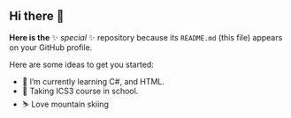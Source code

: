 ## Hi there 👋


**Here is the** ✨ _special_ ✨ repository because its `README.md` (this file) appears on your GitHub profile.

Here are some ideas to get you started:

- 🌱 I’m currently learning C#, and HTML.
- 🏫 Taking ICS3 course in school.
- ⛷ Love mountain skiing

